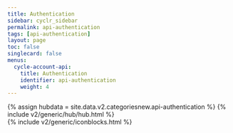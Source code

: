 ```yaml
---
title: Authentication
sidebar: cyclr_sidebar
permalink: api-authentication
tags: [api-authentication]
layout: page
toc: false
singlecard: false
menus:
  cycle-account-api:
    title: Authentication
    identifier: api-authentication
    weight: 4
---
```

{% assign hubdata = site.data.v2.categoriesnew.api-authentication %}
{% include v2/generic/hub/hub.html %}	
{% include v2/generic/iconblocks.html %}	